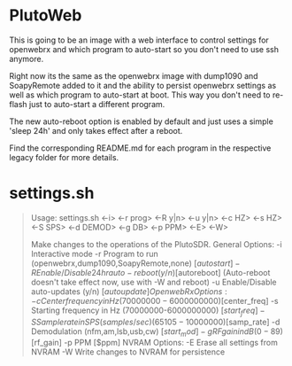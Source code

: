 # PlutoWeb

This is going to be an image with a web interface to control settings for openwebrx and which program to auto-start so you don't need to use ssh anymore.

Right now its the same as the openwebrx image with dump1090 and SoapyRemote added to it and the ability to persist openwebrx settings as well as which program to auto-start at boot.  This way you don't need to re-flash just to auto-start a different program.

The new auto-reboot option is enabled by default and just uses a simple 'sleep 24h' and only takes effect after a reboot.

Find the corresponding README.md for each program in the respective legacy folder for more details.

# settings.sh

> Usage: settings.sh <-i> <-r prog> <-R y|n> <-u y|n> <-c HZ> <-s HZ> <-S SPS>
>                    <-d DEMOD> <-g DB> <-p PPM> <-E> <-W>
>
> Make changes to the operations of the PlutoSDR.
> General Options:
>         -i      Interactive mode
>         -r      Program to run (openwebrx,dump1090,SoapyRemote,none) [$autostart]
>         -R      Enable/Disable 24hr auto-reboot (y/n) [$autoreboot]
>                 (Auto-reboot doesn't take effect now, use with -W and reboot)
>         -u      Enable/Disable auto-updates (y/n) [$autoupdate]
> OpenwebRx Options:
>         -c      Center frequency in Hz (70000000-6000000000) [$center_freq]
>         -s      Starting frequency in Hz (70000000-6000000000) [$start_freq]
>         -S      Sample rate in SPS (samples/sec) (65105-10000000) [$samp_rate]
>         -d      Demodulation (nfm,am,lsb,usb,cw) [$start_mod]
>         -g      RF gain in dB (0-89) [$rf_gain]
>         -p      PPM [$ppm]
> NVRAM Options:
>         -E      Erase all settings from NVRAM
>         -W      Write changes to NVRAM for persistence
